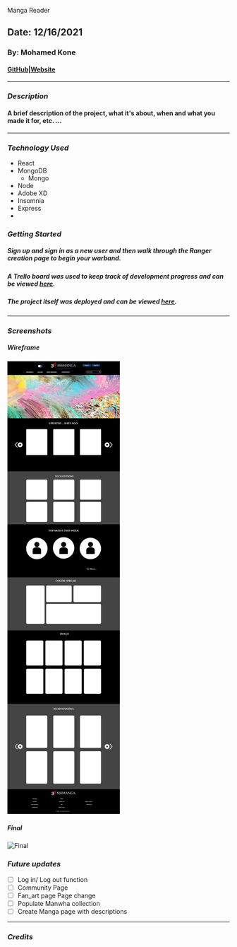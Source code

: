 Manga Reader

## Date: 12/16/2021

### By: **Mohamed Kone**

#### [GitHub](https://Github.com/Mohamedkone)|[Website](https://www.Mohamedkone.com)

---

### **_Description_**

#### A brief description of the project, what it's about, when and what you made it for, etc. ...

---

### **_Technology Used_**

- React
- MongoDB
  - Mongo
- Node
- Adobe XD
- Insomnia
- Express
-

### **_Getting Started_**

##### Sign up and sign in as a new user and then walk through the Ranger creation page to begin your warband.

##### A Trello board was used to keep track of development progress and can be viewed [here](URL).

##### The project itself was deployed and can be viewed [here](URL).

---

### **_Screenshots_**

##### Wireframe

![Wireframe](./design/xd_files_svg/Web1920_2.svg)

##### Final

![Final](./design/final.PNG)

### **_Future updates_**

- [ ] Log in/ Log out function
- [ ] Community Page
- [ ] Fan_art page Page change
- [ ] Populate Manwha collection
- [ ] Create Manga page with descriptions

---

### **_Credits_**
